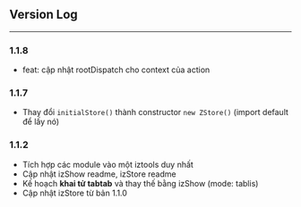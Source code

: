 ## Version Log

---

### 1.1.8

- feat: cập nhật rootDispatch cho context của action

### 1.1.7

- Thay đổi `initialStore()` thành constructor `new ZStore()` (import default để lấy nó)

### 1.1.2

- Tích hợp các module vào một iztools duy nhất
- Cập nhật izShow readme, izStore readme
- Kế hoạch **khai tử tabtab** và thay thế bằng izShow (mode: tablis)
- Cập nhật izStore từ bản 1.1.0

